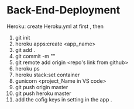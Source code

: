 # Back-End-Deployment

Heroku:
create Heroku.yml at first , then 
1. git init
2. heroku apps:create <app_name>
3. git add .
4. git commit -m ""
5. git remote add origin <repo's link from github>
6. heroku ps
7. heroku stack:set container
8. gunicorn <project_Name in VS code>
9. git push origin master
10. git push heroku master
11. add the cofig keys in setting in the app .
